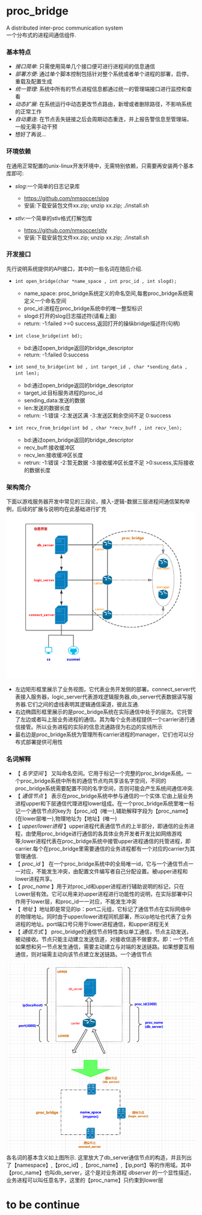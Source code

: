 # proc_bridge
A distributed inter-proc communication system   
一个分布式的进程间通信组件.  

### 基本特点
* _接口简单_: 只需使用简单几个接口便可进行进程间的信息通信  
* _部署方便_: 通过单个脚本控制包括针对整个系统或者单个进程的部署，启停，重载及配置生成  
* _统一管理_: 系统中所有的节点进程信息都通过统一的管理端接口进行监控和查看
* _动态扩展_: 在系统运行中动态更改节点路由，新增或者删除路径，不影响系统的正常工作
* _自动重连_: 在节点丢失链接之后会周期动态重连，并上报告警信息至管理端，一般无需手动干预
* 想好了再说...

### 环境依赖
在通用正常配置的unix-linux开发环境中，无需特别依赖，只需要再安装两个基本库即可:
* _slog_:一个简单的日志记录库
  * https://github.com/nmsoccer/slog
  * 安装:下载安装包文件xx.zip; unzip xx.zip; ./install.sh  
         
* _stlv_:一个简单的stlv格式打解包库
  * https://github.com/nmsoccer/stlv
  * 安装:下载安装包文件xx.zip; unzip xx.zip; ./install.sh

### 开发接口  
先行说明系统提供的API接口，其中的一些名词在随后介绍.  
* `int open_bridge(char *name_space , int proc_id , int slogd);`
  * name_space: proc_bridge系统定义的命名空间,每套proc_bridge系统需定义一个命名空间
  * proc_id:进程在proc_bridge系统中的唯一整型标识
  * slogd:打开的slog日志描述符(请看上面)
  * return: -1:failed >=0 success,返回打开的操纵bridge描述符(句柄) 
  
* `int close_bridge(int bd);`  
  * bd:通过open_bridge返回的bridge_descriptor   
  * return: -1:failed  0:success
 
* `int send_to_bridge(int bd , int target_id , char *sending_data , int len);`  
  * bd:通过open_bridge返回的bridge_descriptor
  * target_id:目标服务进程的proc_id
  * sending_data:发送的数据
  * len:发送的数据长度
  * return: -1:错误 -2:发送区满 -3:发送区剩余空间不足 0:success

* `int recv_from_bridge(int bd , char *recv_buff , int recv_len);`
  * bd:通过open_bridge返回的bridge_descriptor
  * recv_buff:接收缓冲区
  * recv_len:接收缓冲区长度
  * retrun: -1:错误 -2:暂无数据 -3:接收缓冲区长度不足 >0:sucess,实际接收的数据长度
  
### 架构简介  
下面以游戏服务器开发中常见的三段论，接入-逻辑-数据三层进程间通信架构举例，后续的扩展与说明均在此基础进行扩充    
![架构图](https://github.com/nmsoccer/proc_bridge/blob/master/pic/main.jpg)

* 左边矩形框里展示了业务视图，它代表业务开发侧的部署。connect_server代表接入服务器，logic_server代表游戏逻辑服务器,db_server代表数据读写服务器.它们之间的虚线表明其逻辑通信渠道，彼此互通.  
* 右边椭圆形框里展示的是proc_bridge系统在实际通信中处于的层次。它托管了左边或者叫上层业务进程的通信。其为每个业务进程提供一个carrier进行通信接管。所以业务进程的实际的信息流通路径为右边的实线所示  
* 最右边是proc_bridge系统为管理所有carrier进程的manager，它们也可以分布式部署提供可用性

### 名词解释
* 【 _名字空间_ 】 又叫命名空间。它用于标记一个完整的proc_bridge系统。一个proc_bridge系统中所有的通信节点均共享该名字空间，不同的proc_bridge系统需要配置不同的名字空间，否则可能会产生系统间通信冲突.
* 【 _通信节点_ 】 表示在proc_bridge系统中参与通信的一个实体.它由上层业务进程upper和下层通信代理进程lower组成。在一个proc_bridge系统里唯一标记一个通信节点的key为【proc_id】(唯一),辅助解释字段为【proc_name】(在lower层唯一),物理地址为【地址】(唯一)
* 【 _upper/lower进程_ 】upper进程代表通信节点的上半部分，即通信的业务进程，由使用proc_bridge进行通信的各具体业务开发者开发比如网络游戏等;lower进程代表在proc_bridge系统中接管upper进程通信的托管进程，即carrier.每个在proc_bridge里需要通信的业务进程都有一个对应的carrier为其管理通信.
* 【 _proc_id_ 】 在一个proc_bridge系统中的全局唯一id，它与一个通信节点一一对应，不能发生冲突，由配置文件编写者自己分配设置。被upper进程和lower进程共享。
* 【 _proc_name_ 】用于对proc_id和upper进程进行辅助说明的标记，只在Lower层有效。它可以用来对upper进程进行功能性的说明，在实际部署中只作用于lower层，和proc_id一一对应，不能发生冲突
* 【 _地址_ 】地址即是常见的ip：port二元组，它标记了通信节点在实际网络中的物理地址。同时由于upper/lower进程同机部署，所以ip地址也代表了业务进程的地址。port端口号只用于lower进程通信，和upper进程无关  
* 【 _通信方式_ 】 proc_bridge的通信节点特性类似单工通信，节点主动发送，被动接收。节点只能主动建立发送信道，对接收信道不做要求。即：一个节点如果想和另一节点发生通信，需要主动建立与对端的发送链路。如果想要互相通信，则对端需主动向该节点建立发送链路。一个通信节点  

![如图所示](https://github.com/nmsoccer/proc_bridge/blob/master/pic/proc_bridge_node.png)  
各名词的基本含义如上图所示.
这里放大了db_server通信节点的构造，并且列出了【namespace】,【proc_id】,【proc_name】,【ip,port】等的作用域。其中【proc_name】也叫db_server，这个是对业务进程 _dbserver_ 的一个显性描述，业务进程可以叫任意名字，这里的【proc_name】只约束到lower层  
# to be continue
